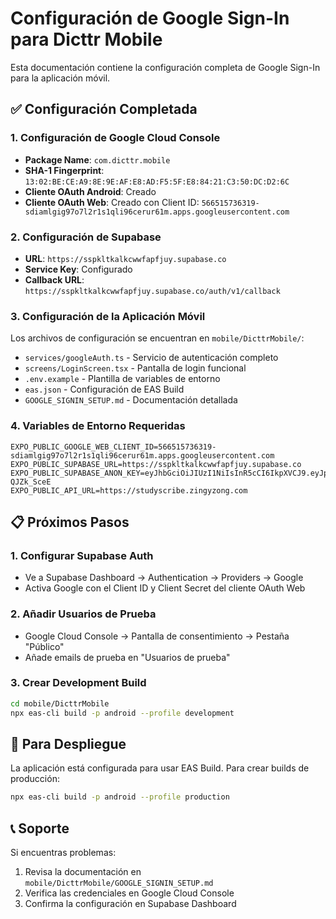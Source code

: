 # Configuración de Google Sign-In para Dicttr Mobile

Esta documentación contiene la configuración completa de Google Sign-In para la aplicación móvil.

## ✅ Configuración Completada

### 1. **Configuración de Google Cloud Console**

- **Package Name**: `com.dicttr.mobile`
- **SHA-1 Fingerprint**: `13:02:BE:CE:A9:8E:9E:AF:E8:AD:F5:5F:E8:84:21:C3:50:DC:D2:6C`
- **Cliente OAuth Android**: Creado
- **Cliente OAuth Web**: Creado con Client ID: `566515736319-sdiamlgig97o7l2r1s1qli96cerur61m.apps.googleusercontent.com`

### 2. **Configuración de Supabase**

- **URL**: `https://sspkltkalkcwwfapfjuy.supabase.co`
- **Service Key**: Configurado
- **Callback URL**: `https://sspkltkalkcwwfapfjuy.supabase.co/auth/v1/callback`

### 3. **Configuración de la Aplicación Móvil**

Los archivos de configuración se encuentran en `mobile/DicttrMobile/`:

- `services/googleAuth.ts` - Servicio de autenticación completo
- `screens/LoginScreen.tsx` - Pantalla de login funcional
- `.env.example` - Plantilla de variables de entorno
- `eas.json` - Configuración de EAS Build
- `GOOGLE_SIGNIN_SETUP.md` - Documentación detallada

### 4. **Variables de Entorno Requeridas**

```env
EXPO_PUBLIC_GOOGLE_WEB_CLIENT_ID=566515736319-sdiamlgig97o7l2r1s1qli96cerur61m.apps.googleusercontent.com
EXPO_PUBLIC_SUPABASE_URL=https://sspkltkalkcwwfapfjuy.supabase.co
EXPO_PUBLIC_SUPABASE_ANON_KEY=eyJhbGciOiJIUzI1NiIsInR5cCI6IkpXVCJ9.eyJpc3MiOiJzdXBhYmFzZSIsInJlZiI6InNzcGtsdGthbGtjd3dmYXBmanV5Iiwicm9sZSI6InNlcnZpY2Vfcm9sZSIsImlhdCI6MTc1NzQzOTM2MiwiZXhwIjoyMDczMDE1MzYyfQ.hmh1YvzLa6rP4NEUiUs1VlDSaGOx2xIR0-QJZk_SceE
EXPO_PUBLIC_API_URL=https://studyscribe.zingyzong.com
```

## 📋 Próximos Pasos

### 1. **Configurar Supabase Auth**
- Ve a Supabase Dashboard → Authentication → Providers → Google
- Activa Google con el Client ID y Client Secret del cliente OAuth Web

### 2. **Añadir Usuarios de Prueba**
- Google Cloud Console → Pantalla de consentimiento → Pestaña "Público"
- Añade emails de prueba en "Usuarios de prueba"

### 3. **Crear Development Build**
```bash
cd mobile/DicttrMobile
npx eas-cli build -p android --profile development
```

## 🚀 Para Despliegue

La aplicación está configurada para usar EAS Build. Para crear builds de producción:

```bash
npx eas-cli build -p android --profile production
```

## 📞 Soporte

Si encuentras problemas:
1. Revisa la documentación en `mobile/DicttrMobile/GOOGLE_SIGNIN_SETUP.md`
2. Verifica las credenciales en Google Cloud Console
3. Confirma la configuración en Supabase Dashboard
